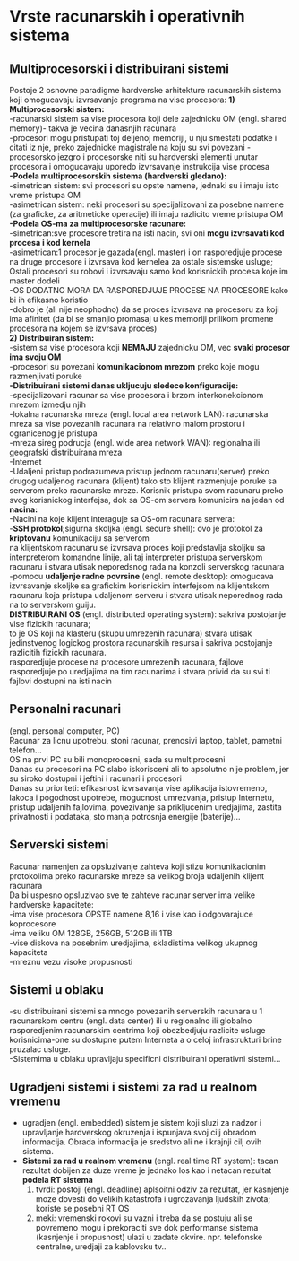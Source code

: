 # Vrste racunarskih i operativnih sistema

## Multiprocesorski i distribuirani sistemi
  Postoje 2 osnovne paradigme hardverske arhitekture racunarskih sistema koji omogucavaju izvrsavanje programa na vise procesora:
  **1) Multiprocesorski sistem:**  
     -racunarski sistem sa vise procesora koji dele zajednicku OM (engl. shared memory)- takva je vecina danasnjih racunara  
     -procesori mogu pristupati toj deljenoj memoriji, u nju smestati podatke i citati iz nje, preko zajednicke magistrale na koju su svi povezani
     -procesorsko jezgro i procesorske niti su hardverski elementi unutar procesora i omogucavaju uporedo izvrsavanje instrukcija vise procesa  
     **-Podela multiprocesorskih sistema (hardverski gledano):**    
       -simetrican sistem: svi procesori su opste namene, jednaki su i imaju isto vreme pristupa OM  
       -asimetrican sistem: neki procesori su specijalizovani za posebne namene (za graficke, za aritmeticke operacije) ili imaju razlicito vreme pristupa OM  
     **-Podela OS-ma za multiprocesorske racunare:**    
       -simetrican:sve procesore tretira na isti nacin, svi oni **mogu izvrsavati kod procesa i kod kernela**  
       -asimetrican:1 procesor je gazada(engl. master) i on rasporedjuje procese na druge procesore i izvrsava kod kernelea za ostale sistemske usluge; Ostali procesori su robovi i izvrsavaju samo kod korisnickih procesa koje im master dodeli  
     -OS DODATNO MORA DA RASPOREDJUJE PROCESE NA PROCESORE kako bi ih efikasno koristio  
     -dobro je (ali nije neophodno) da se proces izvrsava na procesoru za koji ima afinitet (da bi se smanjio promasaj u kes memoriji prilikom promene procesora na kojem se izvrsava proces)  
  **2) Distribuiran sistem:**  
     -sistem sa vise procesora koji **NEMAJU** zajednicku OM, vec **svaki procesor ima svoju OM**  
     -procesori su povezani **komunikacionom mrezom** preko koje mogu razmenjivati poruke  
     **-Distribuirani sistemi danas ukljucuju sledece konfiguracije:**  
       -specijalizovani racunar sa vise procesora i brzom interkonekcionom mrezom izmedju njih  
       -lokalna racunarska mreza (engl. local area network LAN): racunarska mreza sa vise povezanih racunara na relativno malom prostoru i ogranicenog je pristupa  
       -mreza sireg podrucja (engl. wide area network WAN): regionalna ili geografski distribuirana mreza  
       -Internet  
     -Udaljeni pristup podrazumeva pristup jednom racunaru(server) preko drugog udaljenog racunara (klijent) tako sto klijent razmenjuje poruke sa serverom preko racunarske mreze. Korisnik pristupa svom racunaru preko svog korisnickog interfejsa, dok sa OS-om servera komunicira na jedan od **nacina:**  
     -Nacini na koje klijent interaguje sa OS-om racunara servera:  
       -**SSH protokol**;sigurna skoljka (engl. secure shell): ovo je protokol za **kriptovanu** komunikaciju sa serverom  
         na klijentskom racunaru se izvrsava proces koji predstavlja skoljku sa interpreterom komandne linije, ali taj interpreter pristupa serverskom racunaru i stvara utisak neporedsnog rada na konzoli serverskog racunara  
       -pomocu **udaljenje radne povrsine** (engl. remote desktop): omogucava izvrsavanje skoljke sa grafickim korisnickim interfejsom na klijentskom racunaru koja pristupa udaljenom serveru i stvara utisak neporednog rada na to serverskom guiju.  
    **DISTRIBUIRANI OS** (engl. distributed operating system): sakriva postojanje vise fizickih racunara;  
    to je OS koji na klasteru (skupu umrezenih racunara) stvara utisak jedinstvenog logickog prostora racunarskih resursa i sakriva postojanje razlicitih fizickih racunara.  
    rasporedjuje procese na procesore umrezenih racunara, fajlove rasporedjuje po uredjajima na tim racunarima i stvara privid da su svi ti fajlovi dostupni na isti nacin  
     
## Personalni racunari
(engl. personal computer, PC)  
Racunar za licnu upotrebu, stoni racunar, prenosivi laptop, tablet, pametni telefon...  
OS na prvi PC su bili monoprocesni, sada su multiprocesni  
Danas su procesori na PC slabo iskorisceni ali to apsolutno nije problem, jer su siroko dostupni i jeftini i racunari i procesori  
Danas su prioriteti: efikasnost izvrsavanja vise aplikacija istovremeno, lakoca i pogodnost upotrebe, mogucnost umrezvanja, pristup Internetu, pristup udaljenih fajlovima, povezivanje sa prikljucenim uredjajima, zastita privatnosti i podataka, sto manja potrosnja energije (baterije)...  


## Serverski sistemi  
Racunar namenjen za opsluzivanje zahteva koji stizu komunikacionim protokolima preko racunarske mreze sa velikog broja udaljenih klijent racunara  
Da bi uspesno opsluzivao sve te zahteve racunar server ima velike hardverske kapacitete:  
-ima vise procesora OPSTE namene 8,16 i vise kao i odgovarajuce koprocesore  
-ima veliku OM 128GB, 256GB, 512GB ili 1TB  
-vise diskova na posebnim uredjajima, skladistima velikog ukupnog kapaciteta  
-mreznu vezu visoke propusnosti  

## Sistemi u oblaku  
-su distribuirani sistemi sa mnogo povezanih serverskih racunara u 1 racunarskom centru (engl. data center) ili u regionalno ili globalno rasporedjenim racunarskim centrima koji obezbedjuju razlicite usluge korisnicima-one su dostupne putem Interneta a o celoj infrastrukturi brine pruzalac usluge.  
-Sistemima u oblaku upravljaju specificni distribuirani operativni sistemi...  

## Ugradjeni sistemi i sistemi za rad u realnom vremenu  
- ugradjen (engl. embedded) sistem je sistem koji sluzi za nadzor i upravljanje hardverskog okruzenja i ispunjava svoj cilj obradom informacija. Obrada informacija je sredstvo ali ne i krajnji cilj ovih sistema.
- **Sistemi za rad u realnom vremenu** (engl. real time RT system): tacan rezultat dobijen za duze vreme je jednako los kao i netacan rezultat
   **podela RT sistema**  
    1. tvrdi: postoji (engl. deadline) aplsoitni odziv za rezultat, jer kasnjenje moze dovesti do velikih katastrofa i ugrozavanja ljudskih zivota; koriste se posebni RT OS  
    2. meki: vremenski rokovi su vazni i treba da se postuju ali se povremeno mogu i prekoraciti sve dok performanse sistema (kasnjenje i propusnost) ulazi u zadate okvire. npr. telefonske centralne, uredjaji za kablovsku tv..

